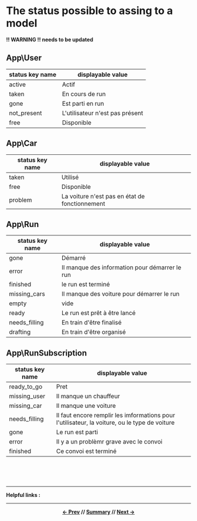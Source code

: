 # The status possible to assing to a model

**!! WARNING !! needs to be updated**

## App\User

| status key name | displayable value               |
|-----------------|---------------------------------|
| active          | Actif                           |
| taken           | En cours de run                 |
| gone            | Est parti en run                |
| not_present     | L'utilisateur n'est pas présent |
| free            | Disponible                      |

## App\Car

| status key name | displayable value                              |
|-----------------|------------------------------------------------|
| taken           | Utilisé                                        |
| free            | Disponible                                     |
| problem         | La voiture n'est pas en état de fonctionnement |

## App\Run

| status key name | displayable value                              |
|-----------------|------------------------------------------------|
| gone            | Démarré                                        |
| error           | Il manque des information pour démarrer le run |
| finished        | le run est terminé                             |
| missing_cars    | Il manque des voiture pour démarrer le run     |
| empty           | vide                                           |
| ready           | Le run est prêt à être lancé                   |
| needs_filling   | En train d'être finalisé                       |
| drafting        | En train d'être organisé                       |

## App\RunSubscription

| status key name | displayable value                                                                             |
|-----------------|-----------------------------------------------------------------------------------------------|
| ready_to_go     | Pret                                                                                          |
| missing_user    | Il manque un chauffeur                                                                        |
| missing_car     | Il manque une voiture                                                                         |
| needs_filling   | Il faut encore remplir les imformations pour l'utilisateur, la voiture, ou le type de voiture |
| gone            | Le run est parti                                                                              |
| error           | Il y a un problèmr grave avec le convoi                                                       |
| finished        | Ce convoi est terminé                                                                         |


<br>
<br>
<br>
<hr>

**Helpful links :**

<hr>
<div align="center">

**[<- Prev](#) // [Summary](../README.md) // [Next ->](#)**

</div>